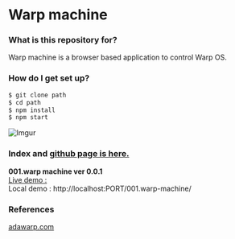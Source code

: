 # Warp machine #

### What is this repository for? 
Warp machine is a browser based application to control Warp OS.

### How do I get set up? ###

```sh
$ git clone path
$ cd path
$ npm install
$ npm start
```

![Imgur](http://i.imgur.com/aJfFBV7.png)
### Index and [github page is here.](https://cdra0624.github.io/warp-machine/)  

**001.warp machine ver 0.0.1**  
[Live demo : ](https://cdra0624.github.io/warp-machine/001.warp-machine/)  
Local demo : http://localhost:PORT/001.warp-machine/

### References ###
[adawarp.com](http://adawarp.com/)  

